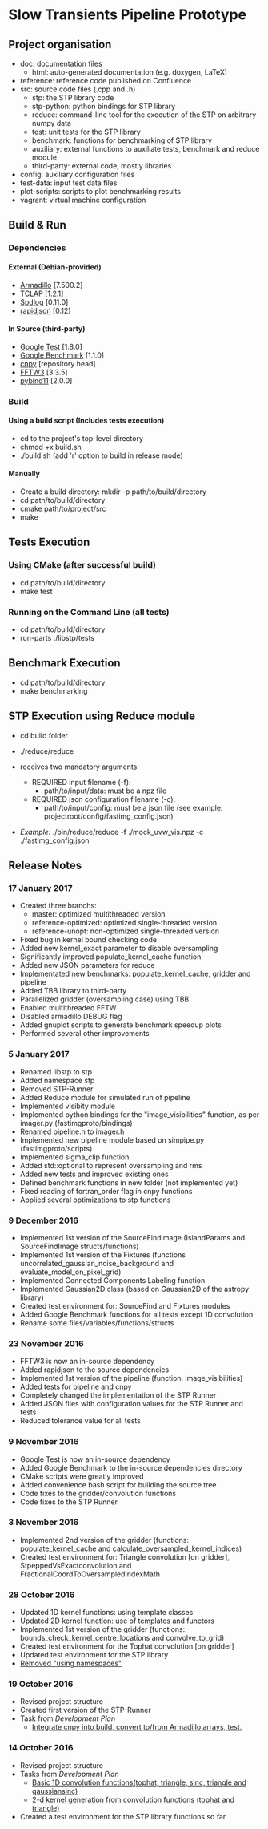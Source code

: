 # Slow Transients Pipeline Prototype
## Project organisation
- doc: documentation files
  - html: auto-generated documentation (e.g. doxygen, LaTeX)
- reference: reference code published on Confluence
- src: source code files (.cpp and .h)
  - stp: the STP library code
  - stp-python: python bindings for STP library
  - reduce: command-line tool for the execution of the STP on arbitrary numpy data
  - test: unit tests for the STP library
  - benchmark: functions for benchmarking of STP library
  - auxiliary: external functions to auxiliate tests, benchmark and reduce module
  - third-party: external code, mostly libraries
- config: auxiliary configuration files
- test-data: input test data files
- plot-scripts: scripts to plot benchmarking results
- vagrant: virtual machine configuration

## Build & Run
### Dependencies

#### External (Debian-provided)
- [Armadillo](http://arma.sourceforge.net/) [7.500.2]
- [TCLAP](http://tclap.sourceforge.net/) [1.2.1]
- [Spdlog](https://github.com/gabime/spdlog) [0.11.0]
- [rapidjson](https://github.com/miloyip/rapidjson) [0.12]

#### In Source (third-party)
- [Google Test](https://github.com/google/googletest) [1.8.0]
- [Google Benchmark](https://github.com/google/benchmark) [1.1.0]
- [cnpy](https://github.com/rogersce/cnpy) [repository head]
- [FFTW3](http://www.fftw.org/) [3.3.5]
- [pybind11](https://github.com/pybind/pybind11) [2.0.0]

### Build

#### Using a build script (Includes tests execution)
- cd to the project's top-level directory
- chmod +x build.sh
- ./build.sh (add 'r' option to build in release mode)

#### Manually
- Create a build directory: mkdir -p path/to/build/directory
- cd path/to/build/directory
- cmake path/to/project/src
- make

## Tests Execution
### Using CMake (after successful build)
- cd path/to/build/directory
- make test

### Running on the Command Line (all tests)
- cd path/to/build/directory
- run-parts ./libstp/tests

## Benchmark Execution
- cd path/to/build/directory
- make benchmarking

## STP Execution using Reduce module
- cd build folder
- ./reduce/reduce
- receives two mandatory arguments:
   - REQUIRED input filename (-f):
      - path/to/input/data: must be a npz file
   - REQUIRED json configuration filename (-c):
      - path/to/input/config: must be a json file (see example: projectroot/config/fastimg_config.json)

- *Example:* ./bin/reduce/reduce -f ./mock_uvw_vis.npz -c ./fastimg_config.json

## Release Notes
### 17 January 2017
- Created three branchs:
  - master: optimized multithreaded version
  - reference-optimized: optimized single-threaded version
  - reference-unopt: non-optimized single-threaded version
- Fixed bug in kernel bound checking code
- Added new kernel_exact parameter to disable oversampling
- Significantly improved populate_kernel_cache function
- Added new JSON parameters for reduce
- Implementated new benchmarks: populate_kernel_cache, gridder and pipeline
- Added TBB library to third-party
- Parallelized gridder (oversampling case) using TBB
- Enabled multithreaded FFTW
- Disabled armadillo DEBUG flag 
- Added gnuplot scripts to generate benchmark speedup plots
- Performed several other improvements 

### 5 January 2017
- Renamed libstp to stp
- Added namespace stp
- Removed STP-Runner
- Added Reduce module for simulated run of pipeline
- Implemented visibity module
- Implemented python bindings for the "image_visibilities" function, as per imager.py (fastimgproto/bindings)
- Renamed pipeline.h to imager.h
- Implemented new pipeline module based on simpipe.py (fastimgproto/scripts)
- Implemented sigma_clip function
- Added std::optional to represent oversampling and rms
- Added new tests and improved existing ones
- Defined benchmark functions in new folder (not implemented yet)
- Fixed reading of fortran_order flag in cnpy functions 
- Applied several optimizations to stp functions

### 9 December 2016
- Implemented 1st version of the SourceFindImage (IslandParams and SourceFindImage structs/functions)
- Implemented 1st version of the Fixtures (functions uncorrelated_gaussian_noise_background and evaluate_model_on_pixel_grid)
- Implemented Connected Components Labeling function 
- Implemented Gaussian2D class (based on Gaussian2D of the astropy library)
- Created test environment for: SourceFind and Fixtures modules
- Added Google Benchmark functions for all tests except 1D convolution
- Rename some files/variables/functions/structs 

### 23 November 2016
- FFTW3 is now an in-source dependency
- Added rapidjson to the source dependencies
- Implemented 1st version of the pipeline (function: image_visibilities)
- Added tests for pipeline and cnpy
- Completely changed the implementation of the STP Runner
- Added JSON files with configuration values for the STP Runner and tests
- Reduced tolerance value for all tests

### 9 November 2016
- Google Test is now an in-source dependency
- Added Google Benchmark to the in-source dependencies directory
- CMake scripts were greatly improved
- Added convenience bash script for building the source tree
- Code fixes to the gridder/convolution functions
- Code fixes to the STP Runner

### 3 November 2016
- Implemented 2nd version of the gridder (functions: populate_kernel_cache and calculate_oversampled_kernel_indices)
- Created test environment for: Triangle convolution [on gridder], StpeppedVsExactconvolution and FractionalCoordToOversampledIndexMath

### 28 October 2016
- Updated 1D kernel functions: using template classes
- Updated 2D kernel function: use of templates and functors
- Implemented 1st version of the gridder (functions: bounds_check_kernel_centre_locations and convolve_to_grid)
- Created test environment for the Tophat convolution [on gridder]
- Updated test environment for the STP library
- [Removed "using namespaces"](https://github.com/SKA-ScienceDataProcessor/FastImaging/issues/8)

### 19 October 2016
- Revised project structure
- Created first version of the STP-Runner
- Task from _Development Plan_
  - [Integrate cnpy into build, convert to/from Armadillo arrays, test.](https://github.com/SKA-ScienceDataProcessor/FastImaging/issues/2)

### 14 October 2016
- Revised project structure
- Tasks from _Development Plan_
  - [Basic 1D convolution functions(tophat, triangle, sinc, triangle and gaussiansinc)](https://github.com/SKA-ScienceDataProcessor/FastImaging/issues/3)
  - [2-d kernel generation from convolution functions (tophat and triangle)](https://github.com/SKA-ScienceDataProcessor/FastImaging/issues/6)
- Created a test environment for the STP library functions so far
